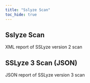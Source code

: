 ```yaml
---
title: "Sslyze Scan"
toc_hide: true
---
```

## Sslyze Scan

XML report of SSLyze version 2 scan

## SSLyze 3 Scan (JSON)

JSON report of SSLyze version 3 scan